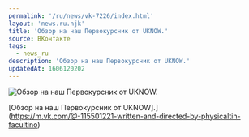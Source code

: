 ```yaml
---
permalink: '/ru/news/vk-7226/index.html'
layout: 'news.ru.njk'
title: 'Обзор на наш Первокурсник от UKNOW.'
source: ВКонтакте
tags:
  - news_ru
description: 'Обзор на наш Первокурсник от UKNOW.'
updatedAt: 1606120202
---
```

![Обзор на наш Первокурсник от UKNOW.](https://sun9-15.userapi.com/impg/URw_vY7gLtdhg-fJeeynX47C9AvBnFd1oShh7Q/nOlA89iVOfE.jpg?size=1280x720&quality=96&sign=03321b45db07f7748156b4df26193401&c_uniq_tag=ECoS8w-C-gL0qNKTzj1jO8zUocT9D6uk9ldVzvox7Go&type=album)

[Обзор на наш Первокурсник от UKNOW].](https://m.vk.com/@-115501221-written-and-directed-by-physicaltin-facultino)
